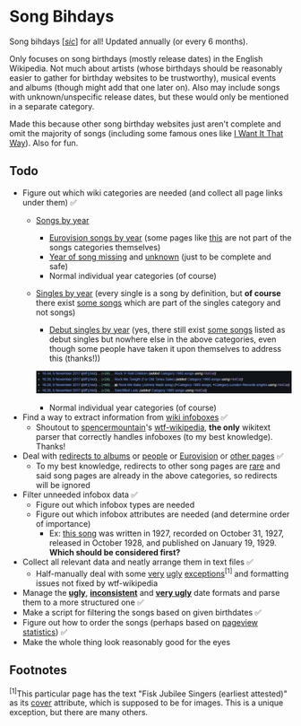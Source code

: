 # Song Bihdays
Song bihdays [[_sic_]](https://en.wikipedia.org/wiki/Sic) for all! Updated annually (or every 6 months).

Only focuses on song birthdays (mostly release dates) in the English Wikipedia. Not much about artists (whose birthdays should be reasonably easier to gather for birthday websites to be trustworthy), musical events and albums (though might add that one later on). Also may include songs with unknown/unspecific release dates, but these would only be mentioned in a separate category.

Made this because other song birthday websites just aren't complete and omit the majority of songs (including some famous ones like [I Want It That Way](https://en.wikipedia.org/wiki/I_Want_It_That_Way)). Also for fun.

## Todo
* Figure out which wiki categories are needed (and collect all page links under them) ✅
  * [Songs by year](https://en.wikipedia.org/wiki/Category:Songs_by_year)
    * [Eurovision songs by year](https://en.wikipedia.org/wiki/Category:Eurovision_songs_by_year) (some pages like [this](https://en.wikipedia.org/w/index.php?title=What_Love_Is_(song)&oldid=1164588474) are not part of the songs categories themselves)
    * [Year of song missing](https://en.wikipedia.org/wiki/Category:Year_of_song_missing) and [unknown](https://en.wikipedia.org/wiki/Category:Year_of_song_unknown) (just to be complete and safe)
    * Normal individual year categories (of course)
  * [Singles by year](https://en.wikipedia.org/wiki/Category:Singles_by_year) (every single is a song by definition, but **of course** there exist [some songs](https://en.wikipedia.org/w/index.php?title=B_Boy_Baby&oldid=1252921732) which are part of the singles category and not songs)
    * [Debut singles by year](https://en.wikipedia.org/wiki/Category:Debut_singles_by_year) (yes, there still exist [some songs](https://en.wikipedia.org/w/index.php?title=Turn_It_Up_(Chamillionaire_song)&oldid=1257836382) listed as debut singles but nowhere else in the above categories, even though some people have taken it upon themselves to address this (thanks!))
  
    ![Richhoncho contribs](https://github.com/Song-Bihdays/song-bihdays.github.io/blob/main/images/Richhoncho%20contribs.jpg?raw=true)
    * Normal individual year categories (of course)
* Find a way to extract information from [wiki infoboxes](https://en.wikipedia.org/wiki/Help:Infobox) ✅
  * Shoutout to [spencermountain](https://github.com/spencermountain)'s [wtf-wikipedia](https://github.com/spencermountain/wtf_wikipedia), **the only** wikitext parser that correctly handles infoboxes (to my best knowledge). Thanks!
* Deal with [redirects to albums](https://en.wikipedia.org/w/index.php?title=Via_Dolorosa_(song)&oldid=1197232866) or [people](https://en.wikipedia.org/w/index.php?title=N-N-Nineteen_Not_Out&oldid=1257022163) or [Eurovision](https://en.wikipedia.org/w/index.php?title=Cliche_Love_Song&oldid=1075394663) or [other pages](https://en.wikipedia.org/w/index.php?title=Welcome_to_LazyTown&oldid=1206159027) ✅
  * To my best knowledge, redirects to other song pages are [rare](https://en.wikipedia.org/w/index.php?title=Crying_Shame_(Muse_song)&oldid=1143052951) and said song pages are already in the above categories, so redirects will be ignored
* Filter unneeded infobox data ✅
  * Figure out which infobox types are needed
  * Figure out which infobox attributes are needed (and determine order of importance)
    * Ex: [this song](https://en.wikipedia.org/w/index.php?title=Stardust_(1927_song)&oldid=1263625839) was written in 1927, recorded on October 31, 1927, released in October 1928, and published on January 19, 1929. **Which should be considered first?**
* Collect all relevant data and neatly arrange them in text files ✅
  * Half-manually deal with some [very](https://en.wikipedia.org/w/index.php?title=Swiss_Psalm&oldid=1256428339) [ugly](https://en.wikipedia.org/w/index.php?title=Jai_Jai_Maharashtra_Majha&oldid=1262451594#2004_version) [exceptions](https://en.wikipedia.org/w/index.php?title=Go_Down_Moses&oldid=1253619218)<sup>[1]</sup> and formatting issues not fixed by wtf-wikipedia
* Manage the [**ugly**](https://en.wikipedia.org/w/index.php?title=Big_Joe_Mufferaw_(song)&oldid=1238351909), [**inconsistent**](https://en.wikipedia.org/w/index.php?title=After_All_(David_Bowie_song)&oldid=1225355888) and [**very ugly**](https://en.wikipedia.org/w/index.php?title=Everything_Is_(song)&oldid=1229964742) date formats and parse them to a more structured one ✅
* Make a script for filtering the songs based on given birthdates ✅
* Figure out how to order the songs (perhaps based on [pageview statistics](https://en.wikipedia.org/wiki/Wikipedia:Pageview_statistics)) ✅
* Make the whole thing look reasonably good for the eyes

## Footnotes
<sup>[1]</sup>This particular page has the text "Fisk Jubilee Singers (earliest attested)" as its [cover](https://en.wikipedia.org/wiki/Template:Infobox_song#cover) attribute, which is supposed to be for images. This is a unique exception, but there are many others.
